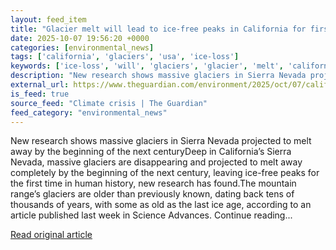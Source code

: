 ```yaml
---
layout: feed_item
title: "Glacier melt will lead to ice-free peaks in California for first time in human history"
date: 2025-10-07 19:56:20 +0000
categories: [environmental_news]
tags: ['california', 'glaciers', 'usa', 'ice-loss']
keywords: ['ice-loss', 'will', 'glaciers', 'glacier', 'melt', 'california', 'usa']
description: "New research shows massive glaciers in Sierra Nevada projected to melt away by the beginning of the next centuryDeep in California’s Sierra Nevada, massive g..."
external_url: https://www.theguardian.com/environment/2025/oct/07/california-sierra-nevada-glaciers
is_feed: true
source_feed: "Climate crisis | The Guardian"
feed_category: "environmental_news"
---
```


New research shows massive glaciers in Sierra Nevada projected to melt away by the beginning of the next centuryDeep in California’s Sierra Nevada, massive glaciers are disappearing and projected to melt away completely by the beginning of the next century, leaving ice-free peaks for the first time in human history, new research has found.The mountain range’s glaciers are older than previously known, dating back tens of thousands of years, with some as old as the last ice age, according to an article published last week in Science Advances. Continue reading...

[Read original article](https://www.theguardian.com/environment/2025/oct/07/california-sierra-nevada-glaciers)
